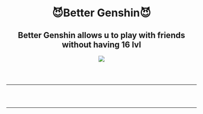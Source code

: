 <h1 align="center">
 😈Better Genshin😈
</h1>

<h2 align="center">
 Better Genshin allows u to play with friends without having 16 lvl
</h2>

<div align="center">
  <img src="https://user-images.githubusercontent.com/99215486/175369409-b967da5b-e373-48ea-b8f5-8ed3d613df03.gif">
  <hr style="border-radius: 2%; margin-top: 60px; margin-bottom: 60px;" noshade="" size="20" width="100%">
</div>
  
<hr style="border-radius: 2%; margin-top: 60px; margin-bottom: 60px;" noshade="" size="20" width="100%">
